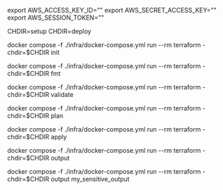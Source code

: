 export AWS_ACCESS_KEY_ID=""
export AWS_SECRET_ACCESS_KEY=""
export AWS_SESSION_TOKEN=""

CHDIR=setup
CHDIR=deploy

docker compose -f ./infra/docker-compose.yml run --rm terraform -chdir=$CHDIR init

docker compose -f ./infra/docker-compose.yml run --rm terraform -chdir=$CHDIR fmt

docker compose -f ./infra/docker-compose.yml run --rm terraform -chdir=$CHDIR validate

docker compose -f ./infra/docker-compose.yml run --rm terraform -chdir=$CHDIR plan

docker compose -f ./infra/docker-compose.yml run --rm terraform -chdir=$CHDIR apply

docker compose -f ./infra/docker-compose.yml run --rm terraform -chdir=$CHDIR output

docker compose -f ./infra/docker-compose.yml run --rm terraform -chdir=$CHDIR output my_sensitive_output
